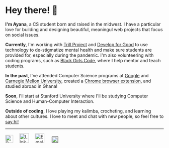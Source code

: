 <h1>
  Hey there! 👋
</h1>
<p>
 <b>I'm Ayana</b>, a CS student born and raised in the midwest. I have a particular love for building and designing beautiful, meaningul web projects that focus on social issues.
</p>
<p>
  <b>Currently</b>, I'm working with <a href="https://trillproject.com">Trill Project</a> and  <a href="https://developforgood.org">Develop for Good</a> to use technology to de-stigmatize mental health and make sure students are provided for, especially during the pandemic. I'm also volunteering with coding programs, such as <a href="https://www.blackgirlscode.com/">Black Girls Code</a>, where I help mentor and teach students.
</p>
<p>
  <b>In the past</b>, I've attended Computer Science programs at <a href="https://buildyourfuture.withgoogle.com/programs/computer-science-summer-institute/">Google</a> and  <a href=" https://www.cmu.edu/pre-college/academic-programs/sams.html">Carnegie Mellon University</a>, created a <a href="https://chrome.google.com/webstore/detail/browserbug/pfggohdmelklomhabkeegajkjpdgppld">Chrome browser extension</a>, and studied abroad in Ghana!
</p>
<p>
  <b>Soon</b>, I'll start at Stanford University where I'll be studying Computer Science and Human-Computer Interaction.
</p>
<p>
  <b>Outside of coding</b>, I love playing my kalimba, crocheting, and learning about other cultures. I love to meet and chat with new people, so feel free to <a href="mailto:hi@ayanagriffin.com">say hi!</a>
</p>
<hr>
<div>
 <a href="https://ayanagriffin.com"> <img width="25" alt="Personal website/portfolio" src="https://user-images.githubusercontent.com/69114559/113362136-807faa00-9302-11eb-9f69-38c73681d5a7.png"></a>
  &nbsp; &nbsp;
<a href="https://linkedin.com/in/ayanagriffin"><img width="30" alt="LinkedIn" src="https://user-images.githubusercontent.com/69114559/113361169-31387a00-9300-11eb-9c78-1c378b5c738d.png"></a>
  &nbsp; &nbsp;
<a href="mailto:hi@ayanagriffin.com"><img width="30" alt="Email" src="https://user-images.githubusercontent.com/69114559/113361170-31387a00-9300-11eb-9252-aaff0bfcb949.png"></a>
  &nbsp; &nbsp;&nbsp;
<a href=""><img width="20" alt="Resume" src="https://user-images.githubusercontent.com/69114559/113361171-31387a00-9300-11eb-8438-9b84d91b3c15.png"></a>

</div>


